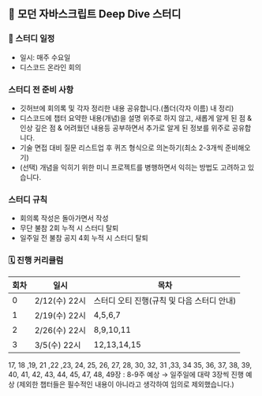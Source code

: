 ## 🦎 모던 자바스크립트 Deep Dive 스터디

### 📝 스터디 일정
- 일시: 매주 수요일
- 디스코드 온라인 회의

### 스터디 전 준비 사항
- 깃허브에 회의록 및 각자 정리한 내용 공유합니다.(폴더(각자 이름) 내 정리)
- 디스코드에 챕터 요약한 내용(개념)을 설명 위주로 하지 않고, 새롭게 알게 된 점 & 인상 깊은 점 & 어려웠던 내용등 공부하면서 추가로 알게 된 정보를 위주로 공유합니다.
- 기술 면접 대비 질문 리스트업 후 퀴즈 형식으로 의논하기(최소 2-3개씩 준비해오기)
- (선택) 개념을 익히기 위한 미니 프로젝트를 병행하면서 익히는 방법도 고려하고 있습니다.

### 스터디 규칙
- 회의록 작성은 돌아가면서 작성
- 무단 불참 2회 누적 시 스터디 탈퇴
- 일주일 전 불참 공지 4회 누적 시 스터디 탈퇴

### 🗓 진행 커리큘럼

|회차|일시|목차|
|------|---|---|
|0|2/12(수) 22시|스터디 오티 진행(규칙 및 다음 스터디 안내)|
|1|2/19(수) 22시|4,5,6,7|
|2|2/26(수) 22시|8,9,10,11|
|3|3/5(수) 22시|12,13,14,15|


17, 18 ,19, 21 ,22 ,23, 24, 25, 26, 27, 28, 30, 32, 31 ,33, 34 35, 36, 37, 38, 39, 40, 41, 42, 43, 44, 45, 47, 48, 49장 : 8-9주 예상
→ 일주일에 대략 3장씩 진행 예상
(제외한 챕터들은 필수적인 내용이 아니라고 생각하여 임의로 제외했습니다.)
